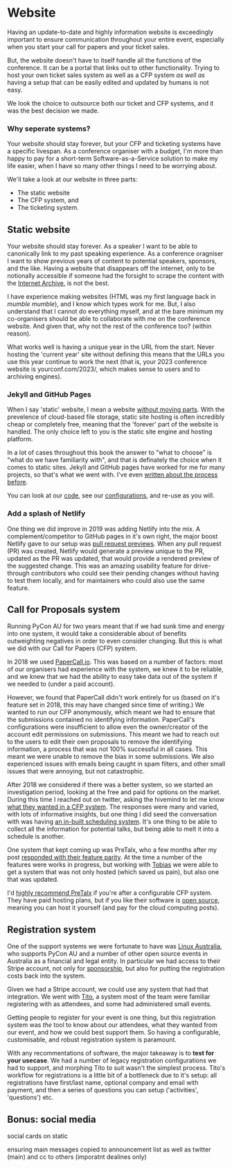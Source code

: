 # Website

Having an update-to-date and highly information website is exceedingly important to ensure communication throughout your entire event, especially when you start your call for papers and your ticket sales. 

But, the website doesn't have to itself handle all the functions of the conference. It can be a portal that links out to other functionality. Trying to host your own ticket sales system as well as a CFP system _as well as_ having a setup that can be easily edited and updated by humans is not easy. 

We look the choice to outsource both our ticket and CFP systems, and it was the best decision we made. 


### Why seperate systems? 

Your website should stay forever, but your CFP and ticketing systems have a specific livespan. As a conference organiser with a budget, I'm more than happy to pay for a short-term Software-as-a-Service solution to make my life easier, when I have so many other things I need to be worrying about. 

We'll take a look at our website in three parts: 

 * The static website
 * The CFP system, and
 * The ticketing system. 

## Static website

Your website should stay forever. As a speaker I want to be able to canonically link to my past speaking experience. As a conference oragniser I want to show previous years of content to potential speakers, sponsors, and the like. Having a website that disappears off the internet, only to be notionally accessible if someone had the forsight to scrape the content with the [Internet Archive](https://web.archive.org/), is not the best. 

I have experience making websites (HTML was my first language back in *mumble mumble*), and I know which types work for me. But, I also understand that I cannot do everything myself, and at the bare minimum my co-organisers should be able to collaborate with me on the conference website. And given that, why not the rest of the conference too? (within reason). 

What works well is having a unique year in the URL from the start. Never hosting the 'current year' site without defining this means that the URLs you use this year continue to work the next (that is, your 2023 conference website is yourconf.com/2023/, which makes sense to users and to archiving engines). 

### Jekyll and GitHub Pages

When I say 'static' website, I mean a website [without moving parts](https://en.wikipedia.org/wiki/Static_web_page). With the prevelence of cloud-based file storage, static site hosting is often incredibly cheap or completely free, meaning that the 'forever' part of the website is handled. The only choice left to you is the static site engine and hosting platform. 

In a lot of cases throughout this book the answer to "what to choose" is "what do we have familiarity with", and that is definately the choice when it comes to static sites. Jekyll and GitHub pages have worked for me for many projects, so that's what we went with. I've even [written about the process before](https://opensource.com/article/19/8/github-pages-cicd-pipeline).

You can look at our [code](https://github.com/pyconau/2019.pycon-au.org), see our [configurations](https://github.com/pyconau/2019.pycon-au.org/blob/master/_config.yml), and re-use as you will. 
 

### Add a splash of Netlify

One thing we did improve in 2019 was adding Netlify into the mix. A complement/competitor to GitHub pages in it's own right, the major boost Netlify gave to our setup was [pull request previews](https://opensource.com/article/19/8/github-pages-cicd-pipeline#turning-it-up-to-11-with-netlify-pr-previews). When any pull request (PR) was created, Netlify would generate a preview unique to the PR, updated as the PR was updated, that would provide a rendered preview of the suggested change. This was an amazing usability feature for drive-through contributors who could see their pending changes without having to test them locally, and for maintainers who could also use the same feature. 

## Call for Proposals system

Running PyCon AU for two years meant that if we had sunk time and energy into one system, it would take a considerable about of benefits outweighting negatives in order to even consider changing. But this is what we did with our Call for Papers (CFP) system.

In 2018 we used [PaperCall.io](https://papercall.io). This was based on a number of factors: most of our organisers had experience with the system, we knew it to be reliable, and we knew that we had the ability to easy take data out of the system if we needed to (under a paid account). 

However, we found that PaperCall didn't work entirely for us (based on it's feature set in 2018, this may have changed since time of writing.) We wanted to run our CFP anonymously, which meant we had to ensure that the submissions contained no identifying information. PaperCall's configurations were insufficient to allow even the owner/creator of the account edit permissions on submissions. This meant we had to reach out to the users to edit their own proposals to remove the identifying information, a process that was not 100% successful in all cases. This meant we were unable to remove the bias in some submissions. We also experienced issues with emails being caught in spam filters, and other small issues that were annoying, but not catastrophic. 

After 2018 we considered if there was a better system, so we started an investigation period, looking at the free and paid for options on the market. During this time I reached out on twitter, asking the hivemind to let me know [what they wanted in a CFP system](https://twitter.com/glasnt/status/1078400480223477760). The responses were many and varied, with lots of informative insights, but one thing I did seed the conversation with was having [an in-built scheduling system](https://twitter.com/glasnt/status/1078515299496804352). It's one thing to be able to collect all the information for potential talks, but being able to melt it into a schedule is another. 

One system that kept coming up was PreTalx, who a few months after my post [responded with their feature parity](https://pretalx.com/p/news/feature-requests-welcome/). At the time a number of the features were works in progress, but working with [Tobias](https://twitter.com/rixxtr) we were able to get a system that was not only hosted (which saved us pain), but also one that was updated. 

I'd [highly recommend PreTalx](https://twitter.com/glasnt/status/1114431846920544256) if you're after a configurable CFP system. They have paid hosting plans, but if you like their software is [open source](https://github.com/pretalx/pretalx), meaning you can host it yourself (and pay for the cloud computing posts). 

## Registration system

One of the support systems we were fortunate to have was [Linux Australia](https://linux.org.au/), who supports PyCon AU and a number of other open source events in Australia as a financial and legal entity. In particular we had access to their Stripe account, not only for [sponsorship](09-sponsorship.md), but also for putting the registration costs back into the system. 

Given we had a Stripe account, we could use any system that had that integration. We went with [Tito](https://ti.to/home), a system most of the team were familiar registering with as attendees, and some had administered small events. 

Getting people to register for your event is one thing, but this registration system was *the* tool to know about our attendees, what they wanted from our event, and how we could best support them. So having a configurable, customisable, and robust registration system is paramount. 

With any recommentations of software, the major takeaway is to **test for your usecase**. We had a number of legacy registration configurations we had to support, and morphing Tito to suit wasn't the simplest process. Tito's workflow for registrations is a little bit of a bottleneck due to it's setup: all registrations have first/last name, optional company and email with payment, and then a series of questions you can setup ('activities', 'questions') etc. 


## Bonus: social media

social cards on static

ensuring main messages copied to announcement list as well as twitter (main) and cc to others (imporatnt dealines only)


